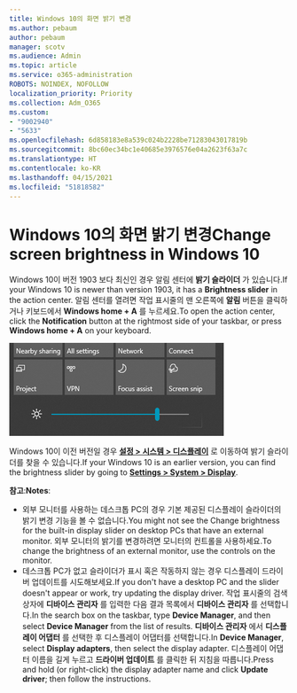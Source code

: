 ```yaml
---
title: Windows 10의 화면 밝기 변경
ms.author: pebaum
author: pebaum
manager: scotv
ms.audience: Admin
ms.topic: article
ms.service: o365-administration
ROBOTS: NOINDEX, NOFOLLOW
localization_priority: Priority
ms.collection: Adm_O365
ms.custom:
- "9002940"
- "5633"
ms.openlocfilehash: 6d858183e8a539c024b2228be71283043017819b
ms.sourcegitcommit: 8bc60ec34bc1e40685e3976576e04a2623f63a7c
ms.translationtype: HT
ms.contentlocale: ko-KR
ms.lasthandoff: 04/15/2021
ms.locfileid: "51818582"
---
```

# <a name="change-screen-brightness-in-windows-10"></a><span data-ttu-id="baeb9-102">Windows 10의 화면 밝기 변경</span><span class="sxs-lookup"><span data-stu-id="baeb9-102">Change screen brightness in Windows 10</span></span>

<span data-ttu-id="baeb9-103">Windows 10이 버전 1903 보다 최신인 경우 알림 센터에 **밝기 슬라이더** 가 있습니다.</span><span class="sxs-lookup"><span data-stu-id="baeb9-103">If your Windows 10 is newer than version 1903, it has a **Brightness slider** in the action center.</span></span> <span data-ttu-id="baeb9-104">알림 센터를 열려면 작업 표시줄의 맨 오른쪽에 **알림** 버튼을 클릭하거나 키보드에서 **Windows home + A** 를 누르세요.</span><span class="sxs-lookup"><span data-stu-id="baeb9-104">To open the action center, click the **Notification** button at the rightmost side of your taskbar, or press **Windows home + A** on your keyboard.</span></span>

![밝기 슬라이더](media/brightness-slider.png)

<span data-ttu-id="baeb9-106">Windows 10이 이전 버전일 경우 **[설정 > 시스템 > 디스플레이](ms-settings:display?activationSource=GetHelp)** 로 이동하여 밝기 슬라이더를 찾을 수 있습니다.</span><span class="sxs-lookup"><span data-stu-id="baeb9-106">If your Windows 10 is an earlier version, you can find the brightness slider by going to **[Settings > System > Display](ms-settings:display?activationSource=GetHelp)**.</span></span>

<span data-ttu-id="baeb9-107">**참고**:</span><span class="sxs-lookup"><span data-stu-id="baeb9-107">**Notes**:</span></span>

- <span data-ttu-id="baeb9-108">외부 모니터를 사용하는 데스크톱 PC의 경우 기본 제공된 디스플레이 슬라이더의 밝기 변경 기능을 볼 수 없습니다.</span><span class="sxs-lookup"><span data-stu-id="baeb9-108">You might not see the Change brightness for the built-in display slider on desktop PCs that have an external monitor.</span></span> <span data-ttu-id="baeb9-109">외부 모니터의 밝기를 변경하려면 모니터의 컨트롤을 사용하세요.</span><span class="sxs-lookup"><span data-stu-id="baeb9-109">To change the brightness of an external monitor, use the controls on the monitor.</span></span>
- <span data-ttu-id="baeb9-110">데스크톱 PC가 없고 슬라이더가 표시 혹은 작동하지 않는 경우 디스플레이 드라이버 업데이트를 시도해보세요.</span><span class="sxs-lookup"><span data-stu-id="baeb9-110">If you don't have a desktop PC and the slider doesn't appear or work, try updating the display driver.</span></span> <span data-ttu-id="baeb9-111">작업 표시줄의 검색 상자에 **디바이스 관리자** 를 입력한 다음 결과 목록에서 **디바이스 관리자** 를 선택합니다.</span><span class="sxs-lookup"><span data-stu-id="baeb9-111">In the search box on the taskbar, type **Device Manager**, and then select **Device Manager** from the list of results.</span></span> <span data-ttu-id="baeb9-112">**디바이스 관리자** 에서 **디스플레이 어댑터** 를 선택한 후 디스플레이 어댑터를 선택합니다.</span><span class="sxs-lookup"><span data-stu-id="baeb9-112">In **Device Manager**, select **Display adapters**, then select the display adapter.</span></span> <span data-ttu-id="baeb9-113">디스플레이 어댑터 이름을 길게 누르고 **드라이버 업데이트** 를 클릭한 뒤 지침을 따릅니다.</span><span class="sxs-lookup"><span data-stu-id="baeb9-113">Press and hold (or right-click) the display adapter name and click **Update driver**; then follow the instructions.</span></span>
